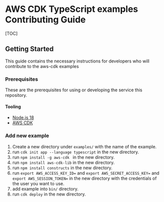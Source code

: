# AWS CDK TypeScript examples Contributing Guide

[TOC]

## Getting Started

This guide contains the necessary instructions for developers who will contribute to the aws-cdk examples

### Prerequisites

These are the prerequisites for using or developing the service this repository.

#### Tooling

- [Node.js 18](https://github.com/nvm-sh/nvm)
- [AWS CDK](https://docs.aws.amazon.com/cdk/v2/guide/getting_started.html#getting_started_install)


### Add new example

1. Create a new directory under `examples/` with the name of the example.
2. run `cdk init app --language typescript` in the new directory.
3. run `npm install -g aws-cdk ` in the new directory.
4. run `npm install aws-cdk-lib` in the new directory.
5. run `npm install constructs` in the new directory.
6. run `export AWS_ACCESS_KEY_ID=` and `export AWS_SECRET_ACCESS_KEY=` and `export AWS_SESSION_TOKEN=` in the new directory with the credentials of the user you want to use.
7. add example into `bin/` directory.
8. run `cdk deploy` in the new directory.

